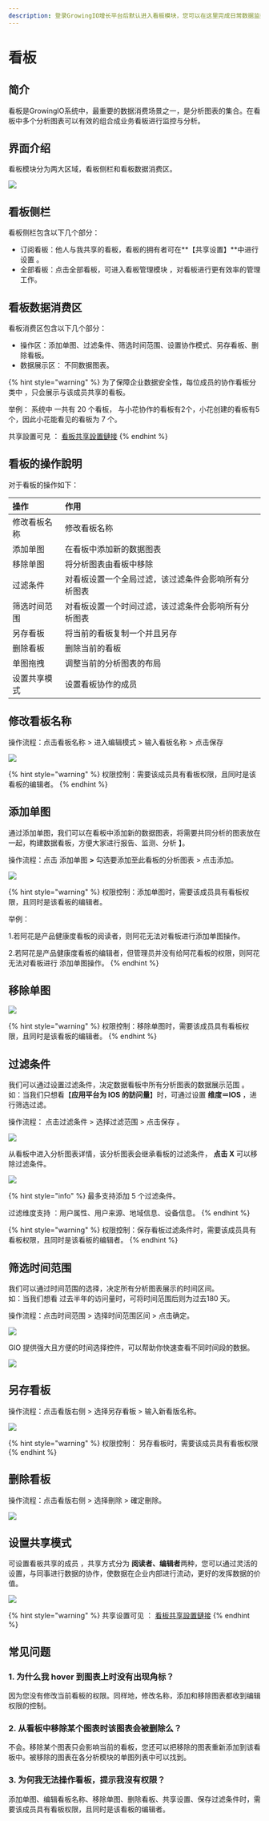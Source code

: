```yaml
---
description: 登录GrowingIO增长平台后默认进入看板模块，您可以在这里完成日常数据监控工作。
---
```


# 看板

## 简介

看板是GrowingIO系统中，最重要的数据消费场景之一，是分析图表的集合。在看板中多个分析图表可以有效的组合成业务看板进行监控与分析。

## 界面介绍

看板模块分为两大区域，看板侧栏和看板数据消费区。

![](../../.gitbook/assets/image%20%28177%29.png)

## 看板侧栏

看板侧栏包含以下几个部分：

* 订阅看板：他人与我共享的看板，看板的拥有者可在**【共享设置】**中进行设置 。
* 全部看板：点击全部看板，可进入看板管理模块 ，对看板进行更有效率的管理工作。

## 看板数据消费区

看板消费区包含以下几个部分：

* 操作区：添加单图、过滤条件、筛选时间范围、设置协作模式、另存看板、删除看板。 
* 数据展示区： 不同数据图表。

{% hint style="warning" %}
为了保障企业数据安全性，每位成员的协作看板分类中 ，只会展示与该成员共享的看板。  
  
举例： 系统中 一共有 20 个看板， 与小花协作的看板有2个，小花创建的看板有5个，因此小花能看见的看板为 7 个。 

共享設置可見 ： [看板共享設置鏈接](https://app.gitbook.com/@growingio/s/cdp/~/drafts/-M7f1KTwEG20PbWnheJR/v/v20200600/product-manual/charts/kan-ban-gong-xiang-she-zhi)
{% endhint %}

## 看板的操作說明 

对于看板的操作如下：

| 操作 | 作用 |
| :--- | :--- |
| 修改看板名称 | 修改看板名称 |
| 添加单图 | 在看板中添加新的数据图表 |
| 移除单图 | 将分析图表由看板中移除 |
| 过滤条件 | 对看板设置一个全局过滤，该过滤条件会影响所有分析图表 |
| 筛选时间范围 | 对看板设置一个时间过滤，该过滤条件会影响所有分析图表 |
| 另存看板 | 将当前的看板复制一个并且另存 |
| 删除看板 | 删除当前的看板 |
| 单图拖拽 | 调整当前的分析图表的布局 |
| 设置共享模式 | 设置看板协作的成员 |

## 修改看板名称

操作流程：点击看板名称 &gt; 进入编辑模式 &gt; 输入看板名称 &gt; 点击保存

![](../../.gitbook/assets/image%20%28186%29.png)

{% hint style="warning" %}
权限控制：需要该成员具有看板权限，且同时是该看板的编辑者。
{% endhint %}

## 添加单图

通过添加单图，我们可以在看板中添加新的数据图表，将需要共同分析的图表放在一起，构建数据看板，方便大家进行报告、监测、分析 】。

操作流程：点击 添加单图 **&gt;** 勾选要添加至此看板的分析图表 &gt; 点击添加。 

![](../../.gitbook/assets/image%20%28188%29.png)

{% hint style="warning" %}
 权限控制：添加单图时，需要该成员具有看板权限，且同时是该看板的编辑者。

举例：

1.若阿花是产品健康度看板的阅读者，则阿花无法对看板进行添加单图操作。

2.若阿花是产品健康度看板的编辑者，但管理员并没有给阿花看板的权限，则阿花无法对看板进行 添加单图操作。
{% endhint %}

## 移除单图

![](../../.gitbook/assets/image%20%28179%29.png)

{% hint style="warning" %}
权限控制：移除单图时，需要该成员具有看板权限，且同时是该看板的编辑者。
{% endhint %}

## 过滤条件

我们可以通过设置过滤条件，决定数据看板中所有分析图表的数据展示范围 。  
如：当我们只想看【**应用平台为 IOS 的訪问量**】时，可通过设置 **维度＝IOS**  ，进行筛选过滤。

操作流程： 点击过滤条件 &gt; 选择过滤范围 &gt; 点击保存 。

![](../../.gitbook/assets/image%20%28181%29.png)

从看板中进入分析图表详情，该分析图表会继承看板的过滤条件， **点击 X** 可以移除过滤条件。

![](../../.gitbook/assets/image%20%28178%29.png)

{% hint style="info" %}
最多支持添加 5 个过滤条件。

过滤维度支持 ：用户属性、用户来源、地域信息、设备信息。
{% endhint %}

{% hint style="warning" %}
权限控制：保存看板过滤条件时，需要该成员具有看板权限，且同时是该看板的编辑者。
{% endhint %}

## 筛选时间范围

我们可以通过时间范围的选择，决定所有分析图表展示的时间区间。  
如：当我们想看 过去半年的访问量时，可将时间范围后则为过去180 天。

操作流程：点击时间范围 &gt;  选择时间范围区间 &gt; 点击确定。

![](../../.gitbook/assets/image%20%28184%29.png)

GIO 提供强大且方便的时间选择控件，可以帮助你快速查看不同时间段的数据。

![](../../.gitbook/assets/image%20%28180%29.png)

## 另存看板

操作流程：点击看版右侧  &gt; 选择另存看板 &gt;  输入新看版名称。 

![](../../.gitbook/assets/image%20%28182%29.png)

{% hint style="warning" %}
权限控制： 另存看板时，需要该成员具有看板权限
{% endhint %}

## 删除看板

操作流程：点击看版右侧  &gt;  选择刪除 &gt;  確定刪除。 

![](../../.gitbook/assets/image%20%28187%29.png)

## 设置共享模式

可设置看板共享的成员 ，共享方式分为 **阅读者、编辑者**两种，您可以通过灵活的设置，与同事进行数据的协作，使数据在企业内部进行流动，更好的发挥数据的价值。

![](../../.gitbook/assets/image%20%28176%29.png)

{% hint style="warning" %}
共享设置可见 ： [看板共享設置鏈接](https://app.gitbook.com/@growingio/s/cdp/~/drafts/-M7f1KTwEG20PbWnheJR/v/v20200600/product-manual/charts/kan-ban-gong-xiang-she-zhi)
{% endhint %}

## 常见问题

### 1. **为什么我 hover 到图表上时没有出现角标？**

因为您没有修改当前看板的权限。同样地，修改名称，添加和移除图表都收到编辑权限的控制。

### 2.  **从看板中移除某个图表时该图表会被删除么？**

不会。移除某个图表只会影响当前的看板，您还可以把移除的图表重新添加到该看板中。被移除的图表在各分析模块的单图列表中可以找到。

### 3. 为何我无法操作看板，提示我沒有权限？

添加单图、编辑看板名称、移除单图、删除看板、共享设置、保存过滤条件时，需要该成员具有看板权限，且同时是该看板的编辑者。

